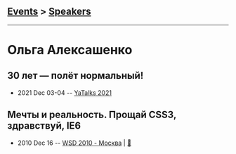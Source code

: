 ## [Events](../README.md) > [Speakers](../speakers.md)
---

# Ольга Алексашенко

## 30 лет — полёт нормальный!
- 2021 Dec 03-04 -- [YaTalks 2021](https://www.youtube.com/watch?v=ByHfkwGCR4A&t=23061s)    
## Мечты и реальность. Прощай CSS3, здравствуй, IE6
- 2010 Dec 16 -- [WSD 2010 - Москва](https://www.youtube.com/watch?v=-iW-W-9lj-I)  | [:notebook:](https://wsd.events/2010/12/16/pres/goodbye-css3.pdf)  
